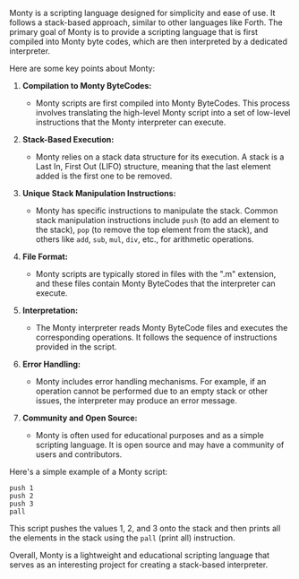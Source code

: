 Monty is a scripting language designed for simplicity and ease of use. It follows a stack-based approach, similar to other languages like Forth. The primary goal of Monty is to provide a scripting language that is first compiled into Monty byte codes, which are then interpreted by a dedicated interpreter.

Here are some key points about Monty:

1. **Compilation to Monty ByteCodes:**
   - Monty scripts are first compiled into Monty ByteCodes. This process involves translating the high-level Monty script into a set of low-level instructions that the Monty interpreter can execute.

2. **Stack-Based Execution:**
   - Monty relies on a stack data structure for its execution. A stack is a Last In, First Out (LIFO) structure, meaning that the last element added is the first one to be removed.

3. **Unique Stack Manipulation Instructions:**
   - Monty has specific instructions to manipulate the stack. Common stack manipulation instructions include `push` (to add an element to the stack), `pop` (to remove the top element from the stack), and others like `add`, `sub`, `mul`, `div`, etc., for arithmetic operations.

4. **File Format:**
   - Monty scripts are typically stored in files with the ".m" extension, and these files contain Monty ByteCodes that the interpreter can execute.

5. **Interpretation:**
   - The Monty interpreter reads Monty ByteCode files and executes the corresponding operations. It follows the sequence of instructions provided in the script.

6. **Error Handling:**
   - Monty includes error handling mechanisms. For example, if an operation cannot be performed due to an empty stack or other issues, the interpreter may produce an error message.

7. **Community and Open Source:**
   - Monty is often used for educational purposes and as a simple scripting language. It is open source and may have a community of users and contributors.

Here's a simple example of a Monty script:

```monty
push 1
push 2
push 3
pall
```

This script pushes the values 1, 2, and 3 onto the stack and then prints all the elements in the stack using the `pall` (print all) instruction.

Overall, Monty is a lightweight and educational scripting language that serves as an interesting project for creating a stack-based interpreter.

